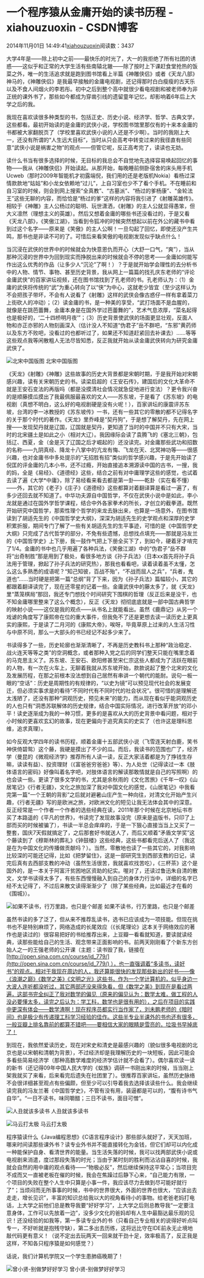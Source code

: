 # 一个程序猿从金庸开始的读书历程 - xiahouzuoxin - CSDN博客





2014年11月01日 14:49:41[xiahouzuoxin](https://me.csdn.net/xiahouzuoxin)阅读数：3437










大学4年是——除上初中之前——最快乐的时光了，大一的我拒绝了所有社团的诱惑——这似乎和正常的大学生活有些南辕北辙——除了按时上下课赶食堂抢热的饭菜之外，唯一的生活追求就是跑到图书馆看上半篇《神雕侠侣》或者《天龙八部》神马的，《神雕侠侣》是我最早接触的金庸电视剧，还记得那时白白瘦瘦的古天乐以及不食人间烟火的李若彤。初中之后到整个高中就很少看电视剧和被老师奉为非正统的课外书了，那些如今都成为穿凿引线的遗留童年记忆，却影响着6年后上大学之后的我。

我现在喜欢读很多种类型的书，包括正史、历史小说、经济学、哲学、古典文学，这些都看。最初开始读的是金庸的武侠小说，学校图书馆里那仅有的十来本金庸的书都被大家翻脱页了（学校里喜欢武侠小说的人还是不少啊）。当时的我刚上大一，还没有所谓的“人生远大目标”，当时从只会高考中转变过来的我径直有些同意“武侠小说是祸害之物”的观点——但管它呢，反正高考完了，读读也无妨。

读什么书当有很多选择的时候，无目标的我总会不自觉地先选择容易唤起回忆的事物——我从《神雕侠侣》开始读起。从那开始，每晚睡前侧卧宿舍的床头用手机Ucweb（那时2009年智能机才初露端倪，我们用的还是老版机Nokia）看杨过深情款款地“姑姑”和小龙女依赖地“过儿”，上自习室也少不了看个手机。不在睡前和自习室的时候，则会到网上搜索“全真教”、“古墓派”、“杨过的爹杨康”、“金轮法王”这些无聊的内容，而恰恰是“杨过的爹”这样的内容将我引进了《射雕英雄传》。相较于《神雕》主人公杨过的聪明、玩世潇洒，《射雕》的主人公就显得愚笨，但大义凛然（理想主义的英雄）。然后又想着金庸的哪些书还没看过的，于是又看《天龙八部》，《笑傲江湖》，当看到令狐冲的时候突然想起以前在外公的藏书中看到过这个名字——原来是《笑傲》的主人公啊！一旦勾起了回忆，即使还没产生共鸣，那书也是非读不可的了。可惜后来看笑傲的电视剧发现似乎缺点什么！

当沉浸在武侠的世界中的时候就会为快意恩仇而开心（大舒一口气，“爽”），当从那种沉浸的世界中为回到现实而挣脱出来的时候就会不停的思考——金庸如何能写作出这么优秀的作品（让多少人“沉沦”了啊！）？于是就开始学会理性的去分析书中的人物、情节、事物、甚至历史背景，我从网上一篇篇的找孔庆东老师的“评论金庸武侠”的百家讲坛视频，还在图书馆找到了孔老师的书。孔老师认为：（1）金庸的武侠将传统的“武”为重心转向了以“侠”为中心，这就老少皆宜（至少这样认为不会把孩子带坏，不会有人说看了《射雕》这样的武侠会像古惑仔一样有拿着菜刀上街砍人的冲动）；（2）读金庸的书，是一种美的享受，“武打场面不是血腥的，就像是在跳芭蕾舞，金庸本身是在国外学过芭蕾舞的”，艺术气息浓厚，“菜名起得也是极好的，‘二十四桥明月夜’”；（3）历史背景使武侠的场面更显壮观，反面人物和亦正亦邪的人物刻画深入（估计没人不知道“伪君子”岳不群吧，“东邪”黄药师以及东方不败吧，没看过的也都听过了，如果还不知道赶紧回去补课去）……等等这些观点我等闲散粗人无法尽皆知悉，反正我就开始从读金庸武侠转向为研究金庸武侠了。

![北宋中国版图](http://xiahouzuoxin.github.io/notes/images/%E4%B8%80%E4%B8%AA%E7%A8%8B%E5%BA%8F%E7%8C%BF%E4%BB%8E%E9%87%91%E5%BA%B8%E5%BC%80%E5%A7%8B%E7%9A%84%E9%9D%9E%E4%B8%93%E4%B8%9A%E8%AF%BB%E4%B9%A6%E5%8E%86%E7%A8%8B/%E5%8C%97%E5%AE%8B%E4%B8%AD%E5%9B%BD%E7%89%88%E5%9B%BE.jpg)
北宋中国版图


《天龙》《射雕》《神雕》这些故事的历史大背景都是宋朝时期，于是我开始对宋朝感兴趣，读有关宋朝历史的书。读梁启超的《王安石传》，建国后的文化大革命不就是王安石变法的再版吗（都是没摸清社会情况就急促地进行变法）？更令我兴奋的是顺藤摸瓜摸出了我最佩服最喜欢的文人——苏东坡，于是看了《苏东坡》的电视剧（真想不明白，这么好的电视剧硬是没有火呢！），百家讲坛的康震评苏东坡，台湾的李一冰教授的《苏东坡传》一书，还有一些其它的零散的都不记得名字的关于那个时代的著作。《天龙》里乔峰是“契丹狗”，于是想了解契丹，先在网上搜——发现契丹就是辽国，辽国就是契丹，更知道了当时的中国并不只有大宋，当时的北宋疆土是如此之小（相对大辽）。我因缘际会读了袁腾飞的《塞北三朝》，包括辽、西夏，金（金是灭了辽国之后才崛起的）还没读完。对金庸那些武功和招数的名称——九阴真经、降龙十八掌中的亢龙有悔、飞龙在天、北冥神功等——很感兴趣，也对金庸书中多处提示的“无招胜有招”类似的哲学感兴趣，于是先开始读了倪匡的评金庸的几本小书，还不过瘾，开始直接追本溯源读中国的古书，一搜，我的妈，全是《易经》、《道德经》这些，结合之前有对中庸理学这些的感觉，也试着去读了遍《大学*中庸》，除了易经看来看去都是第一卦——乾卦（实在看不懂）——外，其它的《老子》《庄子》《道德经》这些都算对着翻译算是看过一遍了，有多少还回去就不知道了。中华功夫源自中国哲学，不仅在武侠小说中是如此，李小龙就是通过在国外学哲学课程，结合中外各家拳术的所长，才创立的截拳道。既然开始研究中国哲学，那索性理个哲学的来龙去脉出来，也算是一场意外，在图书馆读到了胡适先生的《中国哲学史大纲》，深深为胡适先生的史学观点和深厚的史学积累折服，期间专门了解了一些有关胡适先生的生平事迹，可惜的是《中国哲学史大纲》只完成了古代哲学的部分，不免有些遗憾，总想找点填充——那就是冯友兰的《中国哲学史》上下册，我一鼓作气把上下册全买下了，到如今，硬着牙才啃完了1/4。金庸的书中也几乎用遍了各种兵法，《笑傲江湖》中的“伪君子”岳不群将“出奇制胜”那是用到了极处，看很多地方谈《孙子兵法》（日本xx首先将孙子兵法用于管理，掀起了孙子兵法的研究热），那我也看看吧，读着读着虽不太懂，怎么这么多熟悉的成语呢？“知己知彼，百战不殆”，“不战而屈人之兵”，“兵者，鬼道也”……当时硬是把第一篇“总纲”背了下来，因为《孙子兵法》篇幅较小，其它的都跟着翻译读完了，现在还零星的记着一些。金庸武侠中的藤太多了，就《天龙》里“蒸笼棋局”那回，我还专门想找个时间研究下围棋的哲理（反正后来是没干，也不知金庸哪里整来了这么个概念），反正《天龙》彻彻底底就是一部中国古典哲学的映射小说——这仅是我的观点——从书名上就能看出。虽然《鹿鼎记》从另一个戏谑的角度写了康熙帝在位的重大事件，但我免不了还是更想去读一读历史上更真实的康熙，于是读了二月河的《康熙大帝》，唉呀，毕竟草原上过来的人生活习性与中原不同，那么一大部头的书已经记不起多少来了。

书读得多了一些，历史轮廓也渐渐清晰了，不再是历史教科书上那种“政治稳定、战火连天等等之类”的空洞概念，或者那种入党之后的同学们整天只能在嘴里念着的马克思主义了。苏东坡、王安石、欧阳修甚至宋仁宗这些人都成为了活跃在眼前的人物，有一次在火车上，无聊着我就从苏东坡开始，款款说起了整个北宋的文化及发展历程，在那之前根本没法想到自己居然有串讲一个朝代的能耐。说句一板一眼的“空话”：历史是周期性的有规律的，“以史为镜”可以预见现代社会的发展变迁，但必须实事求是的看待“不同时代有不同时代的社会状况”。很可惜的是理解还太浅陋了，还没有那种“洞观历史，预见未来”的能力，而从现在看似乎能洞观历史的人也只有“洞悉苏联解体的历史规律，结合中国实际情况，进行改革开放”的邓小平！读史逐渐成为我的一种习惯，更多的是喜欢从大的历史背景中看问题，相对于小时候的更喜欢玄幻的故事，现在更偏向于追究真实的史实了（也许这是理科思维，追求真理）。

如今反观大学四年的读书历程，顺着金庸十五部武侠小说（飞雪连天射白鹿，笑书神侠倚碧鸳）这个藤，我硬是摸出了不少的瓜。而后，我读书的范围也广了，经济学（曼昆的《微观经济学》推荐所有人读一读，反正大家活着都是为了挣钱生存嘛，读读有益）、投资理财（《富爸爸穷爸爸》等）、为人处世（记得读过一本《肢体语言的密码》好像叫着名字吧，对肢体语言的解读那敢情就是自己的写照啊）的也会读一些。更读了很多文学的书，尤其是余秋雨的《文化苦旅》《千年一叹》《山居笔记》《行者无疆》，文化之旅加深了我对中国文化的感觉，《山居笔记》中我看完第一篇“一个王朝的背影”之后就对避暑山庄产生一种向往，对清文化开始产生兴趣，《行者无疆》写的是欧洲之旅，对欧洲文化的短见让我无法体会其中的深意。反正经常是一个作者一个作者的选些经典在读，2011年那个时候在北京地坛书市买了本路遥的《平凡的世界》，书读完了发现故事没完（原来是盗版书，只印了上部而买的时候被骗了），书读一半总会痒痒的，于是一下狠心直接当当上又买了一整套，国庆7天假就搞定了，之后那套好书就送人了，而后又顺着“矛盾文学奖”这个藤读到了《穆斯林的葬礼》《钟鼓楼》这些经典，这些书都看完后送人了（我这是在为中国文化的传播做贡献吗？）。当然，零散地也读了一些其它的，对我影响比较深的可能还记得，比如《把梦留住》，这是一部研究生到西部支教的日记，读完后真有去西部支教的冲动（虽然生活很苦，我就喜欢找苦吃），《三杯茶》这个是国外的，是一本关于阿富汗贫困地区资助的纪实。喔对了，还读过鲁迅朱自清的散文，文学书读得太多了，有些东西慢慢融入到自己的身体力行当中，详细的名字已经不太记得了，不过后来散文读得渐渐少了（除了某些经典，比如最近才在看的《围城》）。

![如果不读书，行万里路，也只是个邮差](http://xiahouzuoxin.github.io/notes/images/%E4%B8%80%E4%B8%AA%E7%A8%8B%E5%BA%8F%E7%8C%BF%E4%BB%8E%E9%87%91%E5%BA%B8%E5%BC%80%E5%A7%8B%E7%9A%84%E9%9D%9E%E4%B8%93%E4%B8%9A%E8%AF%BB%E4%B9%A6%E5%8E%86%E7%A8%8B/%E5%A6%82%E6%9E%9C%E4%B8%8D%E8%AF%BB%E4%B9%A6%EF%BC%8C%E8%A1%8C%E4%B8%87%E9%87%8C%E8%B7%AF%EF%BC%8C%E4%B9%9F%E5%8F%AA%E6%98%AF%E4%B8%AA%E9%82%AE%E5%B7%AE.jpg)
如果不读书，行万里路，也只是个邮差


虽然书读的多了泛了，但从来不推荐乱读书，选书已应该成为一项技能。但现在挑书也不是特别麻烦了，网络造成的长尾效应（《长尾理论》这本关于网络效应的著作也是读过的）很容易把好的书给推荐出来，上豆瓣一看看就知道，要读就读经典，读那些能给自己的生活、观念带来正面影响的书。前两天刚刚看了个新东方创始人之一的王强老师的公开课（主题：读书毁了我，链接在[http://open.sina.com.cn/course/id_779/](http://open.sina.com.cn/course/id_779/) ），也一直强调着“多读书，读好书”的观点。相对于我现在周边的人，我还算能很快的发现那些新出的好书——像《浪潮之巅》《数学之美》《文明之光》这些书，作为一个学计算机的，似乎身边一大波人连听都没听过，其它两部还没来得急看，但《数学之美》到现在是看过两遍，这部书完全纠正了我对数学的偏见（原来的偏见认为：数学太难，做工程的人没必要懂太多，读完之后认为：学工科，数学也是很有用的），之后在项目的实践中更深有体会——数学渣啊！现在程序员都实行当作家了，刘未鹏老师的《暗时间》也是极少有传递理工科学习经验的佳作。这些半专业半课外的书也还有很多，一般豆瓣上排名靠前的都算不错吧——要相信大家的眼睛是雪亮的，垃圾书早掉底了！

到现在，我依然爱读历史，现在对宋史和清史是最感兴趣的（貌似很多电视剧的北京也是以宋朝和清朝为背景），不过经济却是我理解历史的一块短板，因此可能会多看些简易经济学（那种高数学难度的经济学估计就不会看了）。偶尔喜欢读一读的新书（还记得09年中国人民大学的《蚁族》调研一书刚出来的时候，当当刚上架我就买了来看，后来看完后遗失在社团里了）。很推荐百家讲坛，虽然历史脉络不会很详细甚至观点有些偏颇，但至少可以引导着我去选择该读些什么。我会继续读完我的冯友兰著《中国哲学史》，不管有没有用，装逼都是可以的，“腹有诗书气自华”。“一日不读书，味同嚼醋；三日不读书，面目可憎”。

![人丑就该多读书](http://xiahouzuoxin.github.io/notes/images/%E4%B8%80%E4%B8%AA%E7%A8%8B%E5%BA%8F%E7%8C%BF%E4%BB%8E%E9%87%91%E5%BA%B8%E5%BC%80%E5%A7%8B%E7%9A%84%E9%9D%9E%E4%B8%93%E4%B8%9A%E8%AF%BB%E4%B9%A6%E5%8E%86%E7%A8%8B/%E4%BA%BA%E4%B8%91%E5%B0%B1%E8%AF%A5%E5%A4%9A%E8%AF%BB%E4%B9%A6.jpg)
人丑就该多读书


![马云打太极](http://xiahouzuoxin.github.io/notes/images/%E4%B8%80%E4%B8%AA%E7%A8%8B%E5%BA%8F%E7%8C%BF%E4%BB%8E%E9%87%91%E5%BA%B8%E5%BC%80%E5%A7%8B%E7%9A%84%E9%9D%9E%E4%B8%93%E4%B8%9A%E8%AF%BB%E4%B9%A6%E5%8E%86%E7%A8%8B/%E9%A9%AC%E4%BA%91%E6%89%93%E5%A4%AA%E6%9E%81.jpg)
马云打太极


程序猿读什么《Java编程思想》《C语言程序设计》那些部头就好了，天天加班，哪来时间读那些课外书？读专业外书并不能直接转化为金钱，但它们却可以内化成一种能保护自身、看清世界的能量。当生活失落的时候，我可以找两部武侠小说或电视剧来消遣，度过那段失落的时光；当由于某时刻的胜利而沾沾自喜的时候，我就会自然的用中庸的观点看待——“物极必反”，然后继续保持这平常心；当项目完不成而又一直被老板在催的时候，我会在焦躁过后静下心来，“自己能力有限，一个项目的失败在整个人生中只算是小事一件，我应该尽力去做到尽可能好就行了”；当烦闷而无所事事的时候，书中的世界很大，外面的世界也很大，“应该出去走走，增长见识”，丰富的知识总给我以大的视角看待小的事物。给老爸老妈打电话，上大学之前他们总是教导我要“好好学习”，上大学之后则总教导我“一定要注意身体，工作可以先放着一边”，没多少文化的爸妈却有人生中最豁达最乐观的见识！还没经验的如我等，第一多读专业外的书（只看自己专业相关的说得好听点叫专一，不好听就是抱残守缺），第二多出去历练，这将远比守在IDE前永无止境地敲代码更有意义！（说不定出去玩两天一回来就干劲十足，效率极高了，反正我是这样，不知各只程序猿是如何感觉？）

话说，我们计算机学院又一个学生患肺癌晚期了！

![曾小贤-别做梦好好学习](http://xiahouzuoxin.github.io/notes/images/%E4%B8%80%E4%B8%AA%E7%A8%8B%E5%BA%8F%E7%8C%BF%E4%BB%8E%E9%87%91%E5%BA%B8%E5%BC%80%E5%A7%8B%E7%9A%84%E9%9D%9E%E4%B8%93%E4%B8%9A%E8%AF%BB%E4%B9%A6%E5%8E%86%E7%A8%8B/%E6%9B%BE%E5%B0%8F%E8%B4%A4-%E5%88%AB%E5%81%9A%E6%A2%A6%E5%A5%BD%E5%A5%BD%E5%AD%A6%E4%B9%A0.jpg)
曾小贤-别做梦好好学习








